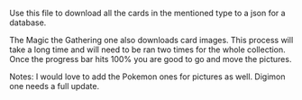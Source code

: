 Use this file to download all the cards in the mentioned type to a json for a database.

The Magic the Gathering one also downloads card images. This process will take a long time and will need to be ran two times for the whole collection.
Once the progress bar hits 100% you are good to go and move the pictures.


Notes:
I would love to add the Pokemon ones for pictures as well. 
Digimon one needs a full update.
